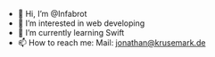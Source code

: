 - 👋 Hi, I’m @Infabrot
- 👀 I’m interested in web developing
- 🌱 I’m currently learning Swift
- 📫 How to reach me: Mail: jonathan@krusemark.de
